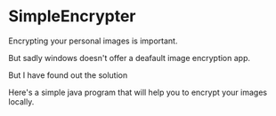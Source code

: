 
# SimpleEncrypter


Encrypting your personal images is important.

But sadly windows doesn't offer a deafault image encryption app.

But I have found out the solution

Here's a simple java program that will help you to encrypt 
your images locally.


